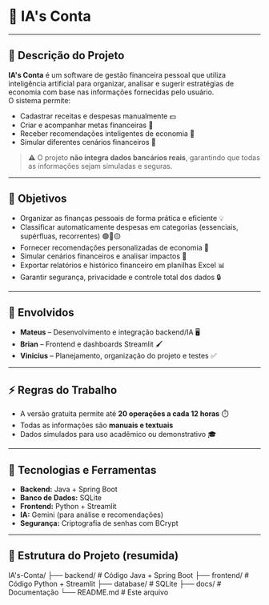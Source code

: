 # 🚀 IA's Conta

---

## 📝 Descrição do Projeto
**IA's Conta** é um software de gestão financeira pessoal que utiliza inteligência artificial para organizar, analisar e sugerir estratégias de economia com base nas informações fornecidas pelo usuário.  
O sistema permite:  
- Cadastrar receitas e despesas manualmente 💵  
- Criar e acompanhar metas financeiras 🎯  
- Receber recomendações inteligentes de economia 🤖  
- Simular diferentes cenários financeiros 🔄  

> ⚠️ O projeto **não integra dados bancários reais**, garantindo que todas as informações sejam simuladas e seguras.

---

## 🎯 Objetivos

- Organizar as finanças pessoais de forma prática e eficiente 💡  
- Classificar automaticamente despesas em categorias (essenciais, supérfluas, recorrentes) 🟢🔴🟡  
- Fornecer recomendações personalizadas de economia 💸  
- Simular cenários financeiros e analisar impactos 🔄  
- Exportar relatórios e histórico financeiro em planilhas Excel 📊  
- Garantir segurança, privacidade e controle total dos dados 🔒  

---

## 👥 Envolvidos

- **Mateus** – Desenvolvimento e integração backend/IA 🖥️  
- **Brian** – Frontend e dashboards Streamlit 🖌️  
- **Vinicius** – Planejamento, organização do projeto e testes ✅  

---

## ⚡ Regras do Trabalho

- A versão gratuita permite até **20 operações a cada 12 horas** ⏱️  
- Todas as informações são **manuais e textuais**  
- Dados simulados para uso acadêmico ou demonstrativo 🎓  

---

## 📌 Tecnologias e Ferramentas

- **Backend:** Java + Spring Boot  
- **Banco de Dados:** SQLite  
- **Frontend:** Python + Streamlit  
- **IA:** Gemini (para análise e recomendações)  
- **Segurança:** Criptografia de senhas com BCrypt  

---

## 📂 Estrutura do Projeto (resumida)

IA's-Conta/
├── backend/ # Código Java + Spring Boot
├── frontend/ # Código Python + Streamlit
├── database/ # SQLite
├── docs/ # Documentação
└── README.md # Este arquivo
